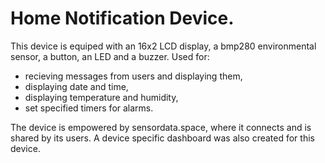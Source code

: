 
# Home Notification Device.

This device is equiped with an 16x2 LCD display, a bmp280 environmental sensor, a button, an LED and a buzzer.
Used for:
- recieving messages from users and displaying them,
- displaying date and time,
- displaying temperature and humidity,
- set specified timers for alarms.

The device is empowered by sensordata.space, where it connects and is shared by its users.
A device specific dashboard was also created for this device.
